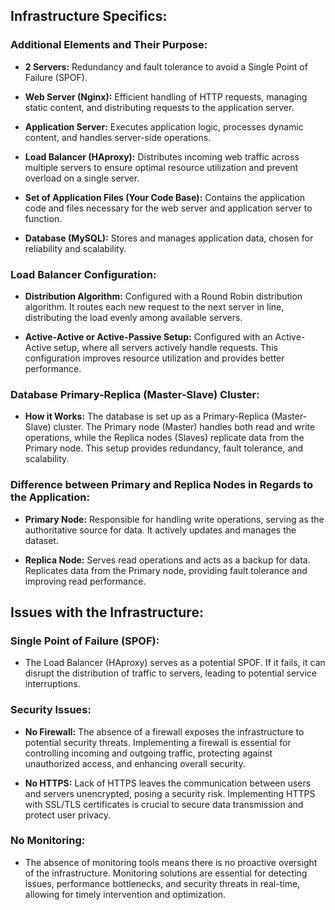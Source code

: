 
## Infrastructure Specifics:

### Additional Elements and Their Purpose:

- **2 Servers:** Redundancy and fault tolerance to avoid a Single Point of Failure (SPOF).
  
- **Web Server (Nginx):** Efficient handling of HTTP requests, managing static content, and distributing requests to the application server.

- **Application Server:** Executes application logic, processes dynamic content, and handles server-side operations.

- **Load Balancer (HAproxy):** Distributes incoming web traffic across multiple servers to ensure optimal resource utilization and prevent overload on a single server.

- **Set of Application Files (Your Code Base):** Contains the application code and files necessary for the web server and application server to function.

- **Database (MySQL):** Stores and manages application data, chosen for reliability and scalability.

### Load Balancer Configuration:

- **Distribution Algorithm:** Configured with a Round Robin distribution algorithm. It routes each new request to the next server in line, distributing the load evenly among available servers.

- **Active-Active or Active-Passive Setup:** Configured with an Active-Active setup, where all servers actively handle requests. This configuration improves resource utilization and provides better performance.

### Database Primary-Replica (Master-Slave) Cluster:

- **How it Works:** The database is set up as a Primary-Replica (Master-Slave) cluster. The Primary node (Master) handles both read and write operations, while the Replica nodes (Slaves) replicate data from the Primary node. This setup provides redundancy, fault tolerance, and scalability.

### Difference between Primary and Replica Nodes in Regards to the Application:

- **Primary Node:** Responsible for handling write operations, serving as the authoritative source for data. It actively updates and manages the dataset.

- **Replica Node:** Serves read operations and acts as a backup for data. Replicates data from the Primary node, providing fault tolerance and improving read performance.

## Issues with the Infrastructure:

### Single Point of Failure (SPOF):

- The Load Balancer (HAproxy) serves as a potential SPOF. If it fails, it can disrupt the distribution of traffic to servers, leading to potential service interruptions.

### Security Issues:

- **No Firewall:** The absence of a firewall exposes the infrastructure to potential security threats. Implementing a firewall is essential for controlling incoming and outgoing traffic, protecting against unauthorized access, and enhancing overall security.

- **No HTTPS:** Lack of HTTPS leaves the communication between users and servers unencrypted, posing a security risk. Implementing HTTPS with SSL/TLS certificates is crucial to secure data transmission and protect user privacy.

### No Monitoring:

- The absence of monitoring tools means there is no proactive oversight of the infrastructure. Monitoring solutions are essential for detecting issues, performance bottlenecks, and security threats in real-time, allowing for timely intervention and optimization.
